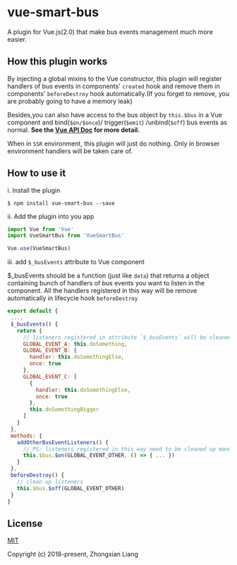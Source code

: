 # vue-smart-bus

A plugin for Vue.js(2.0) that make bus events management much more easier.

## How this plugin works

By injecting a global mixins to the Vue constructor, this plugin will register
handlers of bus events in components'
`created` hook and remove them in components' `beforeDestroy`
hook automatically.(If you forget to remove, you are probably
going to have a memory leak)

Besides,you can also have access to the bus object by `this.$bus` in a Vue component and bind(`$on/$once`)/ trigger(`$emit`) /unbind(`$off`) bus events as normal.
**See the [Vue API Doc](https://vuejs.org/v2/api/#Instance-Methods-Events) for more detail.**

When in `SSR` environment, this plugin will just do nothing. Only in browser environment handlers will be taken care of.

## How to use it

i. Install the plugin

```
$ npm install vue-smart-bus --save
```

ii. Add the plugin into you app

```js
import Vue from 'Vue'
import VueSmartBus from 'VueSmartBus'

Vue.use(VueSmartBus)
```

iii. add `$_busEvents` attribute to Vue component

$_busEvents should be a function (just like `data`) that
returns a object containing bunch of handlers of bus events
you want to listen in the component. All the handlers registered in this way will be remove automatically in lifecycle hook `beforeDestroy`

```js
export default {
 ...,
 $_busEvents() {
   return {
     // listeners registered in attribute `$_busEvents` will be cleaned up automatically
     GLOBAL_EVENT_A: this.doSomething,
     GLOBAL_EVENT_B: {
       handler: this.doSomethingElse,
       once: true
     },
     GLOBAL_EVENT_C: [
       {
         handler: this.doSomethingElse,
         once: true
       },
       this.doSomethingBigger
     ]
   }
 },
 methods: {
   addOtherBusEventListeners() {
     // PS: listeners registered in this way need to be cleaned up manually
     this.$bus.$on(GLOBAL_EVENT_OTHER, () => { ... })
   }
 },
 beforeDestroy() {
   // clean up listeners
   this.$bus.$off(GLOBAL_EVENT_OTHER)
 }
}
```

## License

[MIT](https://opensource.org/licenses/MIT)

Copyright (c) 2018-present, Zhongxian Liang
